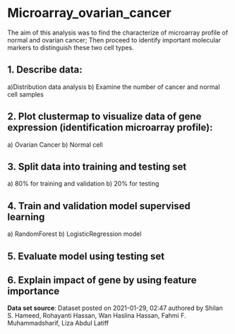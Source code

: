 # Microarray_ovarian_cancer
The aim of this analysis was to find the characterize of microarray profile of normal and ovarian cancer; Then proceed to identify important molecular markers to distinguish these two cell types.
## 1. Describe data:
   a)Distribution data analysis
   b) Examine the number of cancer and normal cell samples
## 2. Plot clustermap to visualize data of gene expression (identification microarray profile):
   a) Ovarian Cancer 
   b) Normal cell
## 3. Split data into training and testing set
   a) 80% for training and validation
   b) 20% for testing
## 4. Train and validation model supervised learning
   a) RandomForest 
   b) LogisticRegression model
## 5. Evaluate model using testing set
## 6. Explain impact of gene by using feature importance
   
**Data set source**: Dataset posted on 2021-01-29, 02:47 authored by Shilan S. Hameed, Rohayanti Hassan, Wan Haslina Hassan, Fahmi F. Muhammadsharif, Liza Abdul Latiff
